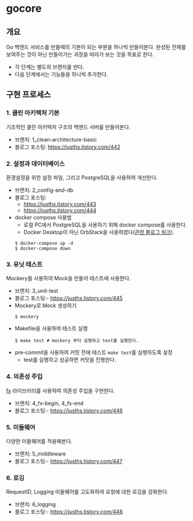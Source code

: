 # gocore

## 개요

Go 백엔드 서비스를 만들때의 기본이 되는 부분을 하나씩 만들어본다.
완성된 전체를 보여주는 것이 아닌 만들어가는 과정을 따라가 보는 것을 목표로 한다. 
- 각 단계는 별도의 브랜치를 딴다.
- 다음 단계에서는 기능들을 하니씩 추가한다. 

## 구현 프로세스
### 1. 클린 아키텍처 기본
기초적인 클린 아키텍처 구조의 백엔드 서버를 만들어본다.  
- 브랜치: 1_clean-architecture-basic
- 블로그 포스팅: https://jusths.tistory.com/442

### 2. 설정과 데이터베이스 
환경설정을 위한 설정 파일, 그리고 PostgreSQL을 사용하여 개선한다.
- 브랜치: 2_config-and-db
- 블로그 포스팅: 
  - https://jusths.tistory.com/443
  - https://jusths.tistory.com/444
- docker compose 사용법
  - 로컬 PC에서 PostgreSQL을 사용하기 위해 docker compose를 사용한다.
  - Docker Desktop이 아닌 OrbStack을 사용하였다([관련 블로그 링크](https://velog.io/@nchime/OrbStack)).
  ```shell
  $ docker-compose up -d
  $ docker-compose down
  ```
  
### 3. 유닛 테스트
Mockery를 사용하여 Mock을 만들어 테스트에 사용한다.
- 브랜치: 3_unit-test
- 블로그 포스팅:- https://jusths.tistory.com/445
- Mockery로 Mock 생성하기
  ```shell
  $ mockery
  ```
- Makefile을 사용하여 테스트 실행
  ```shell
  $ make test # mockery 부터 실행하고 test를 실행한다.
  ```
- pre-commit을 사용하여 커밋 전에 테스트 `make test`를 실행하도록 설정
  - test를 실행하고 성공하면 커밋을 진행한다.

### 4. 의존성 주입
[fx](https://github.com/uber-go/fx) 라이브러리를 사용하여 의존성 주입을 구현한다.
- 브랜치: 4_fx-begin, 4_fx-end
- 블로그 포스팅:- https://jusths.tistory.com/446

### 5. 미들웨어
다양한 미들웨어를 적용해본다.
- 브랜치: 5_middleware
- 블로그 포스팅:- https://jusths.tistory.com/447

### 6. 로깅
RequestID, Logging 미들웨어를 고도화하여 요청에 대한 로깅을 강화한다. 
- 브랜치: 6_logging
- 블로그 포스팅:- https://jusths.tistory.com/448